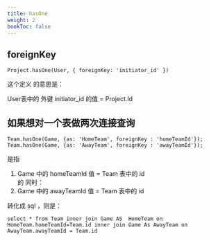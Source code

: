 ```yaml
---
title: hasOne
weight: 2
bookToc: false
---
```


## foreignKey

```
Project.hasOne(User, { foreignKey: 'initiator_id' })
```

这个定义 的意思是：

User表中的 外键 initiator_id 的值  =  Project.Id

## 如果想对一个表做两次连接查询

```
Team.hasOne(Game, {as: 'HomeTeam', foreignKey : 'homeTeamId'});
Team.hasOne(Game, {as: 'AwayTeam', foreignKey : 'awayTeamId'});
```

是指 

1.   Game 中的 homeTeamId 值  =  Team 表中的 id   
的 同时：
2.  Game 中的 awayTeamId 值  =  Team 表中的 id  

转化成 sql ，则是：

```
select * from Team inner join Game AS  HomeTeam on HomeTeam.homeTeamId=Team.id inner join Game As AwayTeam on AwayTeam.awayTeamId = Team.id
```

